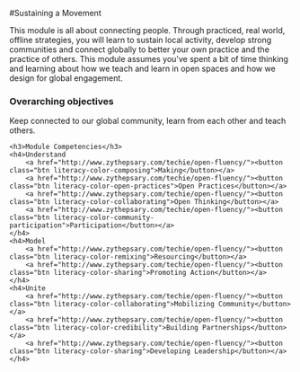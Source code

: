 #Sustaining a Movement

This module is all about connecting people. Through practiced, real world, offline strategies, you will learn to sustain local activity, develop strong communities and connect globally to better your own practice and the practice of others. This module assumes you've spent a bit of time thinking and learning about how we teach and learn in open spaces and how we design for global engagement.


<div class="well example">
	<h3>Overarching objectives</h3>
	<p>Keep connected to our global community, learn from each other and teach others. </p>

	<h3>Module Competencies</h3>
	<h4>Understand
		<a href="http://www.zythepsary.com/techie/open-fluency/"><button class="btn literacy-color-composing">Making</button></a>
		<a href="http://www.zythepsary.com/techie/open-fluency/"><button class="btn literacy-color-open-practices">Open Practices</button></a>
		<a href="http://www.zythepsary.com/techie/open-fluency/"><button class="btn literacy-color-collaborating">Open Thinking</button></a>
		<a href="http://www.zythepsary.com/techie/open-fluency/"><button class="btn literacy-color-community-participation">Participation</button></a>
	</h4>
	<h4>Model
		<a href="http://www.zythepsary.com/techie/open-fluency/"><button class="btn literacy-color-remixing">Resourcing</button></a>
		<a href="http://www.zythepsary.com/techie/open-fluency/"><button class="btn literacy-color-sharing">Promoting Action</button></a>
	</h4>
	<h4>Unite
		<a href="http://www.zythepsary.com/techie/open-fluency/"><button class="btn literacy-color-collaborating">Mobilizing Community</button></a>
		<a href="http://www.zythepsary.com/techie/open-fluency/"><button class="btn literacy-color-credibility">Building Partnerships</button></a>
		<a href="http://www.zythepsary.com/techie/open-fluency/"><button class="btn literacy-color-sharing">Developing Leadership</button></a>
	</h4>	
			
</div>

